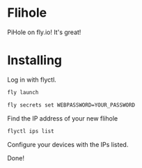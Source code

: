 # Flihole

PiHole on fly.io! It's great!

# Installing

Log in with flyctl.

```sh
fly launch
```

```sh
fly secrets set WEBPASSWORD=YOUR_PASSWORD
```

Find the IP address of your new flihole
```sh
flyctl ips list
```

Configure your devices with the IPs listed.

Done!

